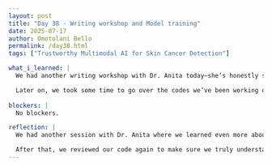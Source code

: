 ```yaml
---
layout: post
title: "Day 38 - Writing workshop and Model training"
date: 2025-07-17
author: Omotolani Bello
permalink: /day38.html
tags: ["Trustworthy Multimodal AI for Skin Cancer Detection"]

what_i_learned: |
  We had another writing workshop with Dr. Anita today—she’s honestly so interesting and really knows her stuff. We learned more about how to structure a research paper, especially the methodology section—breaking it down clearly step by step. She also walked us through how to write a proper literature review in IEEE format and what essential elements need to be addressed in it.

  Later on, we took some time to go over the codes we’ve been working on throughout the week, just to make sure everything made sense and we weren’t missing any important details. It was a helpful refresher. And to top it all off, our high school teacher treated us to lunch at Baltimore Seafood Boil. Really grateful for that—definitely a good way to end.
  
blockers: |
  No blockers.

reflection: |
  We had another session with Dr. Anita where we learned even more about scientific writing. She helped us better understand how to approach the methodology section—breaking it down in a way that’s clear and step-by-step. We also discussed how to write a solid literature review using the IEEE format and what should be included to make it effective.

  After that, we reviewed our code again to make sure we truly understand what we’ve been building and that nothing important was left out. It was a helpful checkpoint. Our high school teacher also took us out for lunch at Baltimore Seafood Boil, which was really thoughtful and a nice break in the day.
---
```


